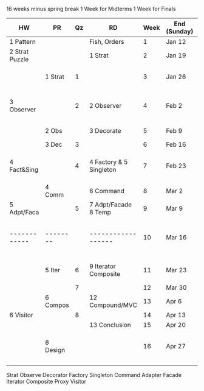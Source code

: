16 weeks minus spring break 
1 Week for Midterms
1 Week for Finals

| HW             | PR       | Qz  | RD                      | Week | End (Sunday) | Event                              |
| -------------- | -------- | --- | ----------------------- | ---- | ------------ | ---------------------------------- |
| 1 Pattern      |          |     | Fish, Orders            | 1    | Jan 12       |                                    |
| 2 Strat Puzzle |          |     | 1 Strat                 | 2    | Jan 19       |                                    |
|                | 1 Strat  | 1   |                         | 3    | Jan 26       | MLK JR (Jan 20)          [Holiday] |
| 3 Observer     |          | 2   | 2 Observer              | 4    | Feb 2        | Drop (Jan 27) W Grade (Jan 28)     |
|                | 2 Obs    |     | 3 Decorate              | 5    | Feb 9        | Tuition (Feb 5)                    |
|                | 3 Dec    | 3   |                         | 6    | Feb 16       |                                    |
| 4 Fact&Sing    |          | 4   | 4 Factory & 5 Singleton | 7    | Feb 23       | Presidents Day (Feb 17)  [Holiday] |
|                | 4 Comm   |     | 6 Command               | 8    | Mar 2        |                                    |
| 5 Adpt/Faca    |          | 5   | 7 Adpt/Facade 8 Temp    | 9    | Mar 9        | MIDTERM                            |
| ------------   | -------- |     | ------------------      | 10   | Mar 16       | Spring Break (Mar 10-15) [Holiday] |
|                | 5 Iter   | 6   | 9 Iterator Composite    | 11   | Mar 23       | Last to Drop (Mar 17)              |
|                |          | 7   |                         | 12   | Mar 30       |                                    |
|                | 6 Compos |     | 12 Compound/MVC         | 13   | Apr 6        |                                    |
| 6 Visitor      |          | 8   |                         | 14   | Apr 13       |                                    |
|                |          |     | 13 Conclusion           | 15   | Apr 20       |                                    |
|                | 8 Design |     |                         | 16   | Apr 27       | End (Apr 22) / Final (Apr 24-30)   |
|                |          |     |                         |      |              |                                    |


Strat
Observe
Decorator
Factory
Singleton
Command
Adapter
Facade
Iterator
Composite
Proxy
Visitor